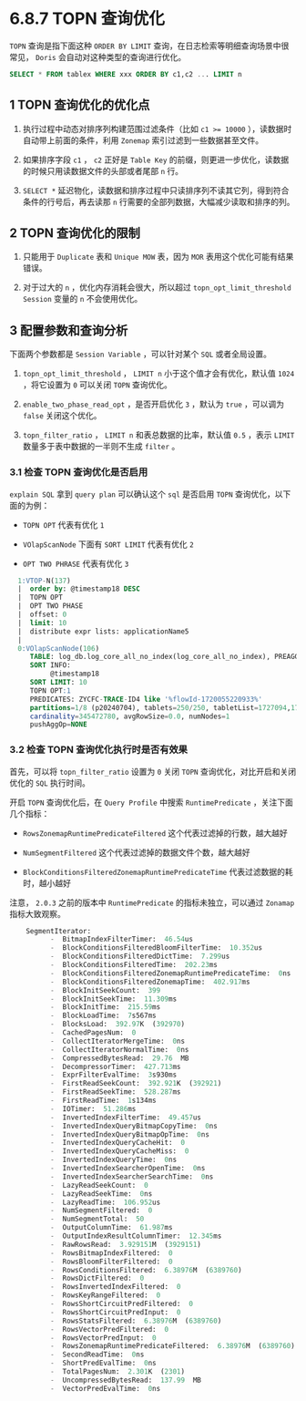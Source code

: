 # 6.8.7 TOPN 查询优化

`TOPN` 查询是指下面这种 `ORDER BY LIMIT` 查询，在日志检索等明细查询场景中很常见， `Doris` 会自动对这种类型的查询进行优化。

```sql
SELECT * FROM tablex WHERE xxx ORDER BY c1,c2 ... LIMIT n
```

## 1 TOPN 查询优化的优化点

1. 执行过程中动态对排序列构建范围过滤条件（比如 `c1 >= 10000` ），读数据时自动带上前面的条件，利用 `Zonemap` 索引过滤到一些数据甚至文件。

2. 如果排序字段 `c1` ， `c2` 正好是 `Table Key` 的前缀，则更进一步优化，读数据的时候只用读数据文件的头部或者尾部 `n` 行。

3. `SELECT *` 延迟物化，读数据和排序过程中只读排序列不读其它列，得到符合条件的行号后，再去读那 `n` 行需要的全部列数据，大幅减少读取和排序的列。

## 2 TOPN 查询优化的限制

1. 只能用于 `Duplicate` 表和 `Unique MOW` 表，因为 `MOR` 表用这个优化可能有结果错误。

2. 对于过大的 `n` ，优化内存消耗会很大，所以超过 `topn_opt_limit_threshold Session` 变量的 `n` 不会使用优化。

## 3 配置参数和查询分析

下面两个参数都是 `Session Variable` ，可以针对某个 `SQL` 或者全局设置。

1. `topn_opt_limit_threshold` ， `LIMIT n` 小于这个值才会有优化，默认值 `1024` ，将它设置为 `0` 可以关闭 `TOPN` 查询优化。

2. `enable_two_phase_read_opt` ，是否开启优化 `3` ，默认为 `true` ，可以调为 `false` 关闭这个优化。

3. `topn_filter_ratio` ， `LIMIT n` 和表总数据的比率，默认值 `0.5` ，表示 `LIMIT` 数量多于表中数据的一半则不生成 `filter` 。

### 3.1 检查 TOPN 查询优化是否启用

`explain SQL` 拿到 `query plan` 可以确认这个 `sql` 是否启用 `TOPN` 查询优化，以下面的为例：

* `TOPN OPT` 代表有优化 `1`

* `VOlapScanNode` 下面有 `SORT LIMIT` 代表有优化 `2`

* `OPT TWO PHRASE` 代表有优化 `3`

```sql
  1:VTOP-N(137)
  |  order by: @timestamp18 DESC
  |  TOPN OPT
  |  OPT TWO PHASE
  |  offset: 0
  |  limit: 10
  |  distribute expr lists: applicationName5
  |  
  0:VOlapScanNode(106)
     TABLE: log_db.log_core_all_no_index(log_core_all_no_index), PREAGGREGATION: ON
     SORT INFO:
          @timestamp18
     SORT LIMIT: 10
     TOPN OPT:1
     PREDICATES: ZYCFC-TRACE-ID4 like '%flowId-1720055220933%'
     partitions=1/8 (p20240704), tablets=250/250, tabletList=1727094,1727096,1727098 ...
     cardinality=345472780, avgRowSize=0.0, numNodes=1
     pushAggOp=NONE
```

### 3.2 检查 TOPN 查询优化执行时是否有效果

首先，可以将 `topn_filter_ratio` 设置为 `0` 关闭 `TOPN` 查询优化，对比开启和关闭优化的 `SQL` 执行时间。

开启 `TOPN` 查询优化后，在 `Query Profile` 中搜索 `RuntimePredicate` ，关注下面几个指标：

* `RowsZonemapRuntimePredicateFiltered` 这个代表过滤掉的行数，越大越好

* `NumSegmentFiltered` 这个代表过滤掉的数据文件个数，越大越好

* `BlockConditionsFilteredZonemapRuntimePredicateTime` 代表过滤数据的耗时，越小越好

注意， `2.0.3` 之前的版本中 `RuntimePredicate` 的指标未独立，可以通过 `Zonamap` 指标大致观察。

```sql
    SegmentIterator:
          -  BitmapIndexFilterTimer:  46.54us
          -  BlockConditionsFilteredBloomFilterTime:  10.352us
          -  BlockConditionsFilteredDictTime:  7.299us
          -  BlockConditionsFilteredTime:  202.23ms
          -  BlockConditionsFilteredZonemapRuntimePredicateTime:  0ns
          -  BlockConditionsFilteredZonemapTime:  402.917ms
          -  BlockInitSeekCount:  399
          -  BlockInitSeekTime:  11.309ms
          -  BlockInitTime:  215.59ms
          -  BlockLoadTime:  7s567ms
          -  BlocksLoad:  392.97K  (392970)
          -  CachedPagesNum:  0
          -  CollectIteratorMergeTime:  0ns
          -  CollectIteratorNormalTime:  0ns
          -  CompressedBytesRead:  29.76  MB
          -  DecompressorTimer:  427.713ms
          -  ExprFilterEvalTime:  3s930ms
          -  FirstReadSeekCount:  392.921K  (392921)
          -  FirstReadSeekTime:  528.287ms
          -  FirstReadTime:  1s134ms
          -  IOTimer:  51.286ms
          -  InvertedIndexFilterTime:  49.457us
          -  InvertedIndexQueryBitmapCopyTime:  0ns
          -  InvertedIndexQueryBitmapOpTime:  0ns
          -  InvertedIndexQueryCacheHit:  0
          -  InvertedIndexQueryCacheMiss:  0
          -  InvertedIndexQueryTime:  0ns
          -  InvertedIndexSearcherOpenTime:  0ns
          -  InvertedIndexSearcherSearchTime:  0ns
          -  LazyReadSeekCount:  0
          -  LazyReadSeekTime:  0ns
          -  LazyReadTime:  106.952us
          -  NumSegmentFiltered:  0
          -  NumSegmentTotal:  50
          -  OutputColumnTime:  61.987ms
          -  OutputIndexResultColumnTimer:  12.345ms
          -  RawRowsRead:  3.929151M  (3929151)
          -  RowsBitmapIndexFiltered:  0
          -  RowsBloomFilterFiltered:  0
          -  RowsConditionsFiltered:  6.38976M  (6389760)
          -  RowsDictFiltered:  0
          -  RowsInvertedIndexFiltered:  0
          -  RowsKeyRangeFiltered:  0
          -  RowsShortCircuitPredFiltered:  0
          -  RowsShortCircuitPredInput:  0
          -  RowsStatsFiltered:  6.38976M  (6389760)
          -  RowsVectorPredFiltered:  0
          -  RowsVectorPredInput:  0
          -  RowsZonemapRuntimePredicateFiltered:  6.38976M  (6389760)
          -  SecondReadTime:  0ns
          -  ShortPredEvalTime:  0ns
          -  TotalPagesNum:  2.301K  (2301)
          -  UncompressedBytesRead:  137.99  MB
          -  VectorPredEvalTime:  0ns
```
